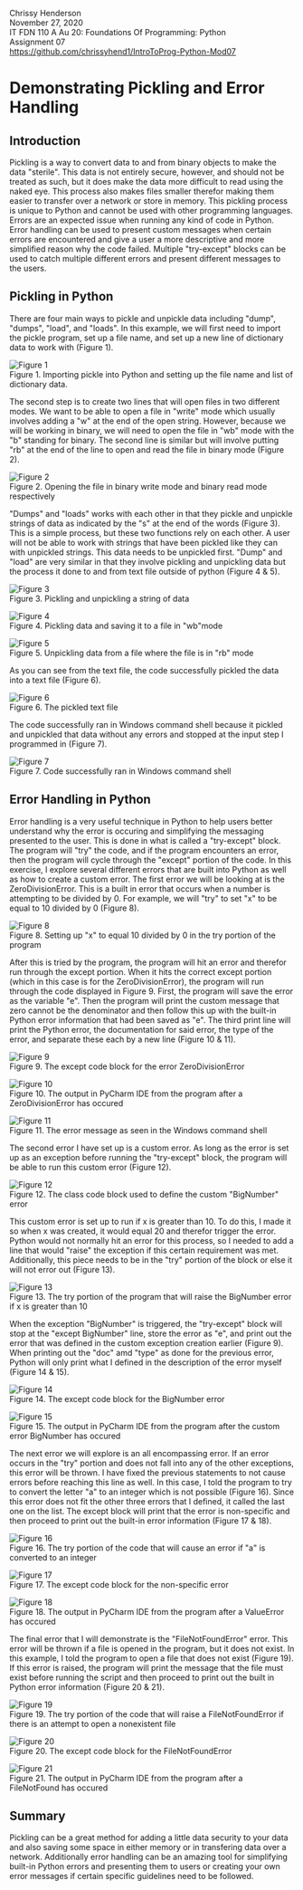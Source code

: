 Chrissy Henderson  
November 27, 2020  
IT FDN 110 A Au 20: Foundations Of Programming: Python  
Assignment 07  
https://github.com/chrissyhend1/IntroToProg-Python-Mod07  
# Demonstrating Pickling and Error Handling  

## Introduction
Pickling is a way to convert data to and from binary objects to make the data "sterile". This data is not entirely secure, however, and should not be treated as such, but it does make the data more difficult to read using the naked eye. This process also makes files smaller therefor making them easier to transfer over a network or store in memory. This pickling process is unique to Python and cannot be used with other programming languages.  
Errors are an expected issue when running any kind of code in Python. Error handling can be used to present custom messages when certain errors are encountered and give a user a more descriptive and more simplified reason why the code failed. Multiple "try-except" blocks can be used to catch multiple different errors and present different messages to the users.

## Pickling in Python  
There are four main ways to pickle and unpickle data including "dump", "dumps", "load", and "loads". In this example, we will first need to import the pickle program, set up a file name, and set up a new line of dictionary data to work with (Figure 1).

![Figure 1](Fig1.PNG "Figure1")  
Figure 1. Importing pickle into Python and setting up the file name and list of dictionary data.

The second step is to create two lines that will open files in two different modes. We want to be able to open a file in "write" mode which usually involves adding a "w" at the end of the open string. However, because we will be working in binary, we will need to open the file in "wb" mode with the "b" standing for binary. The second line is similar but will involve putting "rb" at the end of the line to open and read the file in binary mode (Figure 2).

![Figure 2](Fig2.PNG "Figure2")  
Figure 2. Opening the file in binary write mode and binary read mode respectively

"Dumps" and "loads" works with each other in that they pickle and unpickle strings of data as indicated by the "s" at the end of the words (Figure 3). This is a simple process, but these two functions rely on each other. A user will not be able to work with strings that have been pickled like they can with unpickled strings. This data needs to be unpickled first. "Dump" and "load" are very similar in that they involve pickling and unpickling data but the process it done to and from text file outside of python (Figure 4 & 5). 

![Figure 3](Fig3.PNG "Figure3")  
Figure 3. Pickling and unpickling a string of data

![Figure 4](Fig4.PNG "Figure4")  
Figure 4. Pickling data and saving it to a file in "wb"mode  

![Figure 5](Fig5.PNG "Figure5")  
Figure 5. Unpickling data from a file where the file is in "rb" mode

As you can see from the text file, the code successfully pickled the data into a text file (Figure 6).

![Figure 6](Fig6.PNG "Figure6")  
Figure 6. The pickled text file

The code successfully ran in Windows command shell because it pickled and unpickled that data without any errors and stopped at the input step I programmed in (Figure 7).

![Figure 7](Fig7.PNG "Figure7")  
Figure 7. Code successfully ran in Windows command shell

## Error Handling in Python
Error handling is a very useful technique in Python to help users better understand why the error is occuring and simplifying the messaging presented to the user. This is done in what is called a "try-except" block. The program will "try" the code, and if the program encounters an error, then the program will cycle through the "except" portion of the code. In this exercise, I explore several different errors that are built into Python as well as how to create a custom error.
The first error we will be looking at is the ZeroDivisionError. This is a built in error that occurs when a number is attempting to be divided by 0. For example, we will "try" to set "x" to be equal to 10 divided by 0 (Figure 8).

![Figure 8](Fig8.PNG "Figure8")  
Figure 8. Setting up "x" to equal 10 divided by 0 in the try portion of the program

After this is tried by the program, the program will hit an error and therefor run through the except portion. When it hits the correct except portion (which in this case is for the ZeroDivisionError), the program will run through the code displayed in Figure 9. First, the program will save the error as the variable "e". Then the program will print the custom message that zero cannot be the denominator and then follow this up with the built-in Python error information that had been saved as "e". The third print line will print the Python error, the documentation for said error, the type of the error, and separate these each by a new line (Figure 10 & 11).


![Figure 9](Fig9.PNG "Figure9")  
Figure 9. The except code block for the error ZeroDivisionError

![Figure 10](Fig10.PNG "Figure10")  
Figure 10. The output in PyCharm IDE from the program after a ZeroDivisionError has occured

![Figure 11](Fig11.PNG "Figure11")  
Figure 11. The error message as seen in the Windows command shell

The second error I have set up is a custom error. As long as the error is set up as an exception before running the "try-except" block, the program will be able to run this custom error (Figure 12).

![Figure 12](Fig12.PNG "Figure12")  
Figure 12. The class code block used to define the custom "BigNumber" error

This custom error is set up to run if x is greater than 10. To do this, I made it so when x was created, it would equal 20 and therefor trigger the error. Python would not normally hit an error for this process, so I needed to add a line that would "raise" the exception if this certain requirement was met. Additionally, this piece needs to be in the "try" portion of the block or else it will not error out (Figure 13).

![Figure 13](Fig13.PNG "Figure13")  
Figure 13. The try portion of the program that will raise the BigNumber error if x is greater than 10

When the exception "BigNumber" is triggered, the "try-except" block will stop at the "except BigNumber" line, store the error as "e", and print out the error that was defined in the custom exception creation earlier (Figure 9). When printing out the "doc" amd "type" as done for the previous error, Python will only print what I defined in the description of the error myself (Figure 14 & 15).

![Figure 14](Fig14.PNG "Figure14")  
Figure 14. The except code block for the BigNumber error

![Figure 15](Fig15.PNG "Figure15")  
Figure 15. The output in PyCharm IDE from the program after the custom error BigNumber has occured

The next error we will explore is an all encompassing error. If an error occurs in the "try" portion and does not fall into any of the other exceptions, this error will be thrown. I have fixed the previous statements to not cause errors before reaching this line as well. In this case, I told the program to try to convert the letter "a" to an integer which is not possible (Figure 16). Since this error does not fit the other three errors that I defined, it called the last one on the list. The except block will print that the error is non-specific and then proceed to print out the built-in error information (Figure 17 & 18).

![Figure 16](Fig16.PNG "Figure16")  
Figure 16. The try portion of the code that will cause an error if "a" is converted to an integer

![Figure 17](Fig17.PNG "Figure17")  
Figure 17. The except code block for the non-specific error

![Figure 18](Fig18.PNG "Figure18")  
Figure 18. The output in PyCharm IDE from the program after a ValueError has occured

The final error that I will demonstrate is the "FileNotFoundError" error. This error will be thrown if a file is opened in the program, but it does not exist. In this example, I told the program to open a file that does not exist (Figure 19). If this error is raised, the program will print the message that the file must exist before running the script and then proceed to print out the built in Python error information (Figure 20 & 21).

![Figure 19](Fig19.PNG "Figure19")  
Figure 19. The try portion of the code that will raise a FileNotFoundError if there is an attempt to open a nonexistent file

![Figure 20](Fig20.PNG "Figure20")  
Figure 20. The except code block for the FileNotFoundError

![Figure 21](Fig21.PNG "Figure21")  
Figure 21. The output in PyCharm IDE from the program after a FileNotFound has occured  

## Summary  
Pickling can be a great method for adding a little data security to your data and also saving some space in either memory or in transfering data over a network. Additionally error handling can be an amazing tool for simplifying built-in Python errors and presenting them to users or creating your own error messages if certain specific guidelines need to be followed.

